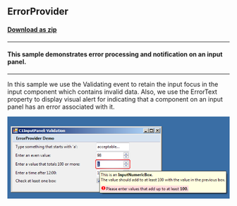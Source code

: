 ## ErrorProvider
#### [Download as zip](https://grapecity.github.io/DownGit/#/home?url=https://github.com/GrapeCity/ComponentOne-WinForms-Samples/tree/master/NetFramework\InputPanel\VB\ErrorProvider)
____
#### This sample demonstrates error processing and notification on an input panel.
____
In this sample we use the Validating event to retain the input focus in the input component which contains invalid data.
Also, we use the ErrorText property to display visual alert for indicating that a component on an input panel has an error associated with it.

![screenshot](screenshot.PNG)
